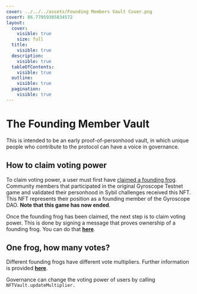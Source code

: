 ```yaml
---
cover: ../../../assets/Founding Members Vault Cover.png
coverY: 86.77959385834572
layout:
  cover:
    visible: true
    size: full
  title:
    visible: true
  description:
    visible: true
  tableOfContents:
    visible: true
  outline:
    visible: true
  pagination:
    visible: true
---
```


# The Founding Member Vault

This is intended to be an early proof-of-personhood vault, in which unique people who contribute to the protocol can have a voice in governance.

## How to claim voting power

To claim voting power, a user must first have [claimed a founding frog](https://test.gyro.finance/claim). Community members that participated in the original Gyroscope Testnet game and validated their personhood in Sybil challenges received this NFT. This NFT represents their position as a founding member of the Gyroscope DAO. **Note that this game has now ended**.

Once the founding frog has been claimed, the next step is to claim voting power. This is done by signing a message that proves ownership of a founding frog. You can do that [**here**](https://gov.gyro.finance/vaults/).

## One frog, how many votes?

Different founding frogs have different vote multipliers. Further information is provided [**here**](https://gyro.finance/blog/introducing-the-founding-member-vault/).

Governance can change the voting power of users by calling `NFTVault.updateMultiplier.`
